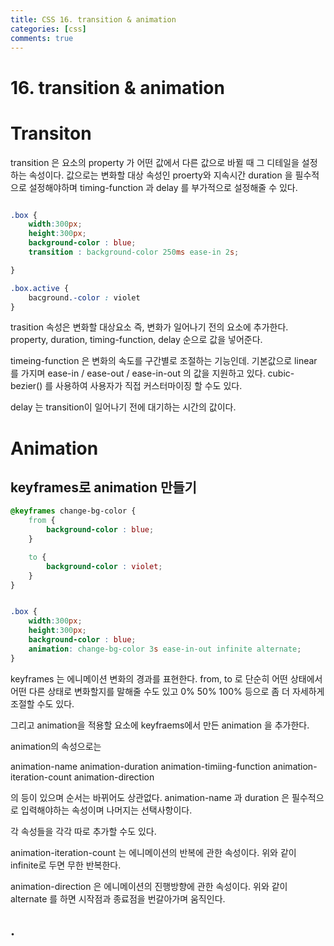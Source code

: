 ```yaml
---
title: CSS 16. transition & animation
categories: [css]
comments: true
---
```


# 16. transition & animation

# Transiton

transition 은 요소의 property 가 어떤 값에서 다른 값으로 바뀔 때 그 디테일을 설정하는 속성이다.
값으로는 변화할 대상 속성인 proerty와 지속시간 duration 을 필수적으로 설정해야하며
timing-function 과 delay 를 부가적으로 설정해줄 수 있다.


```css

.box {
    width:300px;
    height:300px;
    background-color : blue;
    transition : background-color 250ms ease-in 2s;

}

.box.active {
    bacground.-color : violet
}

```
trasition 속성은 변화할 대상요소 즉, 변화가 일어나기 전의 요소에 추가한다.
property, duration, timing-function, delay 순으로 값을 넣어준다.

timeing-function 은 변화의 속도를 구간별로 조절하는 기능인데.
기본값으로 linear 를 가지며 ease-in / ease-out / ease-in-out 의 값을 지원하고 있다.
cubic-bezier() 를 사용하여 사용자가 직접 커스터마이징 할 수도 있다.

delay 는 transition이 일어나기 전에 대기하는 시간의 값이다.

# Animation

## keyframes로 animation 만들기

```css
@keyframes change-bg-color {
    from {
        background-color : blue;
    }

    to {
        background-color : violet;
    }
}


.box {
    width:300px;
    height:300px;
    background-color : blue;
    animation: change-bg-color 3s ease-in-out infinite alternate;
}

```

keyframes 는 에니메이션 변화의 경과를 표현한다.
from, to 로 단순히 어떤 상태에서 어떤 다른 상태로 변화할지를 말해줄 수도 있고
0% 50% 100% 등으로 좀 더 자세하게 조절할 수도 있다.

그리고 animation을 적용할 요소에 keyfraems에서 만든 animation 을 추가한다.

animation의 속성으로는 

 animation-name 
 animation-duration 
 animation-timiing-function 
 animation-iteration-count 
 animation-direction

의 등이 있으며 순서는 바뀌어도 상관없다.
animation-name 과 duration 은 필수적으로 입력해야하는 속성이며
나머지는 선택사항이다.

각 속성들을 각각 따로 추가할 수도 있다.

animation-iteration-count 는 에니메이션의 반복에 관한 속성이다.
위와 같이 infinite로 두면 무한 반복한다.

animation-direction 은 에니메이션의 진행방향에 관한 속성이다.
위와 같이 alternate 를 하면 시작점과 종료점을 번갈아가며 움직인다.

## .